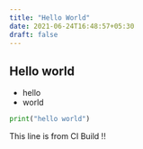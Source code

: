 ```yaml
---
title: "Hello World"
date: 2021-06-24T16:48:57+05:30
draft: false
---
```

## Hello world

* hello
* world
```py
print("hello world")
```

This line is from CI Build !!